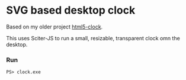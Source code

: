 SVG based desktop clock
=======================

Based on my older project [html5-clock](https://github.com/gbraad/).

This uses Sciter-JS to run a small, resizable, transparent clock omn the desktop.

### Run
```
PS> clock.exe
```
